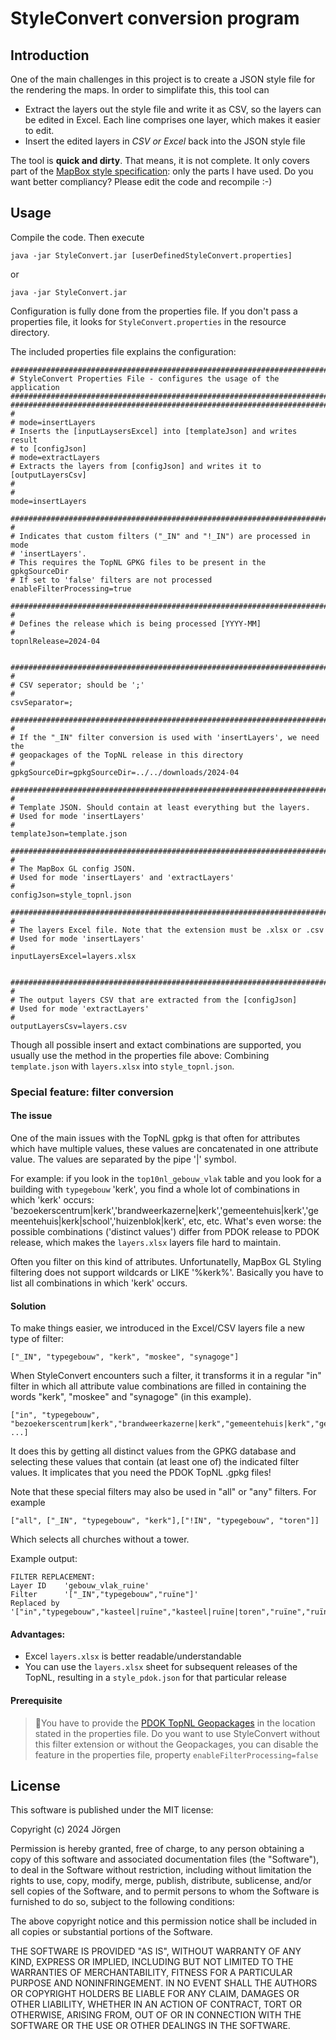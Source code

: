 # StyleConvert conversion program

## Introduction
One of the main challenges in this project is to create a JSON style file for the rendering the maps. In order to simplifate this, this tool can

* Extract the layers out the style file and write it as CSV, so the layers can be edited in Excel. Each line comprises one layer, which makes it easier to edit.
* Insert the edited layers in _CSV or Excel_ back into the JSON style file

The tool is **quick and dirty**. That means, it is not complete. It only covers part of the [MapBox style specification](https://docs.mapbox.com/mapbox-gl-js/style-spec/): only the parts I have used.
Do you want better compliancy? Please edit the code and recompile :-)

## Usage
Compile the code. Then execute

```
java -jar StyleConvert.jar [userDefinedStyleConvert.properties]
```

or

```
java -jar StyleConvert.jar
```

Configuration is fully done from the properties file. If you don't pass a properties file, it looks for ```StyleConvert.properties``` in the resource directory.

The included properties file explains the configuration:

```
###############################################################################
# StyleConvert Properties File - configures the usage of the application
###############################################################################
###############################################################################
#
# mode=insertLayers
# Inserts the [inputLaysersExcel] into [templateJson] and writes result
# to [configJson]
# mode=extractLayers
# Extracts the layers from [configJson] and writes it to [outputLayersCsv]
#
#
mode=insertLayers

###############################################################################
#
# Indicates that custom filters ("_IN" and "!_IN") are processed in mode 
# 'insertLayers'.
# This requires the TopNL GPKG files to be present in the gpkgSourceDir
# If set to 'false' filters are not processed
enableFilterProcessing=true

###############################################################################
#
# Defines the release which is being processed [YYYY-MM] 
#
topnlRelease=2024-04


###############################################################################
#
# CSV seperator; should be ';'
#
csvSeparator=;

###############################################################################
#
# If the "_IN" filter conversion is used with 'insertLayers', we need the 
# geopackages of the TopNL release in this directory
#
gpkgSourceDir=gpkgSourceDir=../../downloads/2024-04

###############################################################################
#
# Template JSON. Should contain at least everything but the layers.
# Used for mode 'insertLayers'
#
templateJson=template.json

###############################################################################
#
# The MapBox GL config JSON.
# Used for mode 'insertLayers' and 'extractLayers'
#
configJson=style_topnl.json

###############################################################################
#
# The layers Excel file. Note that the extension must be .xlsx or .csv
# Used for mode 'insertLayers'
#
inputLayersExcel=layers.xlsx


###############################################################################
#
# The output layers CSV that are extracted from the [configJson]
# Used for mode 'extractLayers'
#
outputLayersCsv=layers.csv
```

Though all possible insert and extact combinations are supported, you usually use the method in the properties file above: Combining ```template.json``` with ```layers.xlsx``` into ```style_topnl.json```.

### Special feature: filter conversion
#### The issue
One of the main issues with the TopNL gpkg is that often for attributes which have multiple values, these values are concatenated in one attribute value. The values are separated by the pipe '|' symbol.

For example: if you look in the ```top10nl_gebouw_vlak``` table and you look for a building with ```typegebouw``` 'kerk', you find a whole lot of combinations in which 'kerk' occurs: 'bezoekerscentrum|kerk','brandweerkazerne|kerk','gemeentehuis|kerk','gemeentehuis|kerk|school','huizenblok|kerk', etc, etc. What's even worse: the possible combinations ('distinct values') differ from PDOK release to PDOK release, which makes the ```layers.xlsx``` layers file hard to maintain.

Often you filter on this kind of attributes. Unfortunatelly, MapBox GL Styling filtering does not support wildcards or LIKE '%kerk%'. Basically you have to list all combinations in which 'kerk' occurs.

#### Solution
To make things easier, we introduced in the Excel/CSV layers file a new type of filter:

```
["_IN", "typegebouw", "kerk", "moskee", "synagoge"]
```
When StyleConvert encounters such a filter, it transforms it in a regular "in" filter in which all attribute value combinations are filled in containing the words "kerk", "moskee" and "synagoge" (in this example).

```
["in", "typegebouw", "bezoekerscentrum|kerk","brandweerkazerne|kerk","gemeentehuis|kerk","gemeentehuis|kerk|school","huizenblok|kerk", ...]
```
It does this by getting all distinct values from the GPKG database and selecting these values that contain (at least one of) the indicated filter values. It implicates that you need the PDOK TopNL .gpkg files!

Note that these special filters may also be used in "all" or "any" filters. For example

```
["all", ["_IN", "typegebouw", "kerk"],["!IN", "typegebouw", "toren"]]
```
Which selects all churches without a tower.

Example output:
```
FILTER REPLACEMENT:
Layer ID    'gebouw_vlak_ruine'
Filter      '["_IN","typegebouw","ruïne"]'
Replaced by '["in","typegebouw","kasteel|ruïne","kasteel|ruïne|toren","ruïne","ruïne|toren"]'

```

#### Advantages:
* Excel ```layers.xlsx``` is better readable/understandable
* You can use the ```layers.xlsx``` sheet for subsequent releases of the TopNL, resulting in a ```style_pdok.json``` for that particular release

#### Prerequisite

> 📝You have to provide the [PDOK TopNL Geopackages](https://service.pdok.nl/brt/topnl/atom/index.xml) in the location stated in the properties file. Do you want to use StyleConvert without this filter extension or without the Geopackages, you can disable the feature in the properties file, property ```enableFilterProcessing=false```


## License
This software is published under the MIT license:

Copyright (c) 2024 Jörgen

Permission is hereby granted, free of charge, to any person obtaining a copy
of this software and associated documentation files (the "Software"), to deal
in the Software without restriction, including without limitation the rights
to use, copy, modify, merge, publish, distribute, sublicense, and/or sell
copies of the Software, and to permit persons to whom the Software is
furnished to do so, subject to the following conditions:

The above copyright notice and this permission notice shall be included in all
copies or substantial portions of the Software.

THE SOFTWARE IS PROVIDED "AS IS", WITHOUT WARRANTY OF ANY KIND, EXPRESS OR
IMPLIED, INCLUDING BUT NOT LIMITED TO THE WARRANTIES OF MERCHANTABILITY,
FITNESS FOR A PARTICULAR PURPOSE AND NONINFRINGEMENT. IN NO EVENT SHALL THE
AUTHORS OR COPYRIGHT HOLDERS BE LIABLE FOR ANY CLAIM, DAMAGES OR OTHER
LIABILITY, WHETHER IN AN ACTION OF CONTRACT, TORT OR OTHERWISE, ARISING FROM,
OUT OF OR IN CONNECTION WITH THE SOFTWARE OR THE USE OR OTHER DEALINGS IN THE
SOFTWARE.

